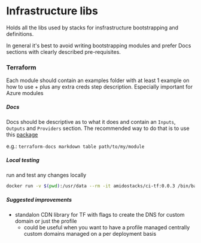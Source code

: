 # Infrastructure libs

Holds all the libs used by stacks for insfrastructure bootstrapping and definitions. 

In general it's best to avoid writing bootstrapping modules and prefer Docs sections with clearly described pre-requisites.

### Terraform

Each module should contain an examples folder with at least 1 example on how to use + plus any extra creds step description. 
Especially important for Azure modules

##### Docs

Docs should be descriptive as to what it does and contain an `Inputs`, `Outputs` and `Providers` section. The recommended way to do that is to use this [package](https://github.com/segmentio/terraform-docs)

e.g.: `terraform-docs markdown table path/to/my/module`


##### Local testing
run and test any changes locally
```bash
docker run -v $(pwd):/usr/data --rm -it amidostacks/ci-tf:0.0.3 /bin/bash
```


##### Suggested improvements
 - standalon CDN library for TF with flags to create the DNS for custom domain or just the profile
   - could be useful when you want to have a profile managed centrally custom domains managed on a per deployment basis
